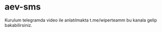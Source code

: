 # aev-sms
Kurulum telegramda video ile anlatılmakta t.me/wiperteamm bu kanala gelip bakabilirsiniz.
